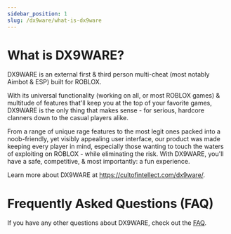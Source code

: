 ```yaml
---
sidebar_position: 1
slug: /dx9ware/what-is-dx9ware
---
```


# What is DX9WARE?

DX9WARE is an external first & third person multi-cheat (most notably Aimbot & ESP) built for ROBLOX.

With its universal functionality (working on all, or most ROBLOX games) & multitude of features that'll keep you at the top of your favorite games, DX9WARE is the only thing that makes sense - for serious, hardcore clanners down to the casual players alike.

From a range of unique rage features to the most legit ones packed into a noob-friendly, yet visibly appealing user interface, our product was made keeping every player in mind, especially those wanting to touch the waters of exploiting on ROBLOX - while eliminating the risk. With DX9WARE, you'll have a safe, competitive, & most importantly: a fun experience.

Learn more about DX9WARE at https://cultofintellect.com/dx9ware/.

# Frequently Asked Questions (FAQ)

If you have any other questions about DX9WARE, check out the [FAQ](/DX9WARE/FAQ/general).
